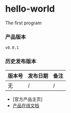 # hello-world
The first program 

### 产品版本

```
v0.0.1
```

### 历史发布版本

版本号 | 发布日期 | 备注
---|---|---|
无 |  / |  /


- [官方产品主页]
- [产品在线文档](./world-modules/README.md)
